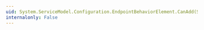 ```yaml
---
uid: System.ServiceModel.Configuration.EndpointBehaviorElement.CanAdd(System.ServiceModel.Configuration.BehaviorExtensionElement)
internalonly: False
---
```

